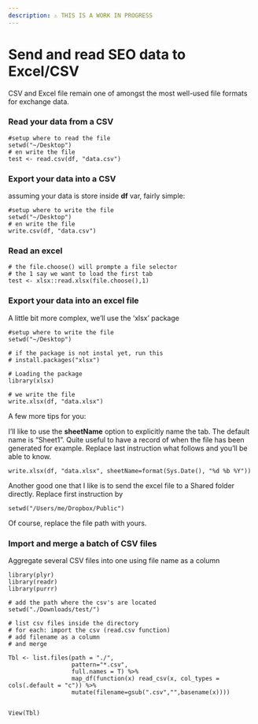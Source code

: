 ```yaml
---
description: ⚠️ THIS IS A WORK IN PROGRESS
---
```


# Send and read SEO data to Excel/CSV

CSV and Excel file remain one of amongst the most well-used file formats for exchange data.

### Read your data from a CSV

```text
#setup where to read the file
setwd("~/Desktop")
# en write the file
test <- read.csv(df, "data.csv")
```

### Export your data into a CSV

assuming your data is store inside **df** var, fairly simple:

```text
#setup where to write the file
setwd("~/Desktop")
# en write the file
write.csv(df, "data.csv")
```

### Read an excel

```text
# the file.choose() will prompte a file selector
# the 1 say we want to load the first tab
test <- xlsx::read.xlsx(file.choose(),1)
```

### Export your data into an excel file

A little bit more complex, we’ll use the ‘xlsx’ package

```text
#setup where to write the file
setwd("~/Desktop")
 
# if the package is not instal yet, run this  
# install.packages("xlsx")
 
# Loading the package 
library(xlsx)
 
# we write the file 
write.xlsx(df, "data.xlsx")

```

A few more tips for you:

I’ll like to use the **sheetName** option to explicitly name the tab. The default name is “Sheet1”. Quite useful to have a record of when the file has been generated for example. Replace last instruction what follows and you’ll be able to know.

```text
write.xlsx(df, "data.xlsx", sheetName=format(Sys.Date(), "%d %b %Y"))
```

Another good one that I like is to send the excel file to a Shared folder directly. Replace first instruction by

```text
setwd("/Users/me/Dropbox/Public")
```

Of course, replace the file path with yours.

### Import and merge a batch of CSV files

Aggregate several CSV files into one using file name as a column

```text
library(plyr)
library(readr)
library(purrr)

# add the path where the csv's are located
setwd("./Downloads/test/")

# list csv files inside the directory
# for each: import the csv (read.csv function)
# add filename as a column
# and merge

Tbl <- list.files(path = "./",
                  pattern="*.csv", 
                  full.names = T) %>% 
                  map_df(function(x) read_csv(x, col_types = cols(.default = "c")) %>%
                  mutate(filename=gsub(".csv","",basename(x)))) 


View(Tbl)
```


